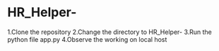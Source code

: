 # HR_Helper-
1.Clone the repository
2.Change the directory to HR_Helper-
3.Run the python file app.py 
4.Observe the working on local host
